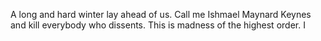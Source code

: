 A long and hard winter lay ahead of us. Call me Ishmael Maynard Keynes and kill everybody who dissents. This is madness of the highest order. I 